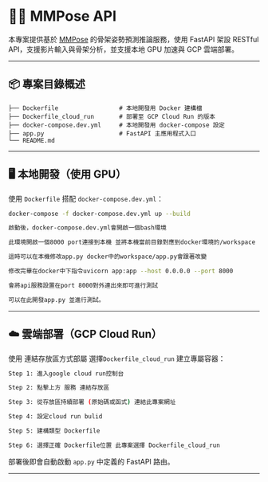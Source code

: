 # 🏃‍♂️ MMPose API

本專案提供基於 [MMPose](https://github.com/open-mmlab/mmpose) 的骨架姿勢預測推論服務，使用 FastAPI 架設 RESTful API，支援影片輸入與骨架分析，並支援本地 GPU 加速與 GCP 雲端部署。

---

## 📦 專案目錄概述

```
├── Dockerfile                 # 本地開發用 Docker 建構檔
├── Dockerfile_cloud_run       # 部署至 GCP Cloud Run 的版本
├── docker-compose.dev.yml     # 本地開發用 docker-compose 設定
├── app.py                     # FastAPI 主應用程式入口
└── README.md
```

---

## 🖥️ 本地開發（使用 GPU）

使用 `Dockerfile` 搭配 `docker-compose.dev.yml`：

```bash
docker-compose -f docker-compose.dev.yml up --build
```

```bash
啟動後，docker-compose.dev.yml會開啟一個bash環境 

此環境開啟一個8000 port連接到本機 並將本機當前目錄對應到docker環境的/workspace

這時可以在本機修改app.py docker中的workspace/app.py會跟著改變

修改完畢在docker中下指令uvicorn app:app --host 0.0.0.0 --port 8000

會將api服務設置在port 8000對外連出來即可進行測試

可以在此開發app.py 並進行測試。
```
---

## ☁️ 雲端部署（GCP Cloud Run）

使用 連結存放區方式部屬 選擇`Dockerfile_cloud_run` 建立專屬容器：

```bash
Step 1: 進入google cloud run控制台

Step 2: 點擊上方 服務 連結存放區

Step 3: 從存放區持續部署 (原始碼或函式) 連結此專案網址

Step 4: 設定cloud run bulid

Step 5: 建構類型 Dockerfile

Step 6: 選擇正確 Dockerfile位置 此專案選擇 Dockerfile_cloud_run
```

部署後即會自動啟動 `app.py` 中定義的 FastAPI 路由。

---
